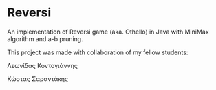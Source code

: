 # Reversi

An implementation of Reversi game (aka. Othello) in Java with MiniMax algorithm and a-b pruning.


This project was made with collaboration of my fellow students:

Λεωνίδας Κοντογιάννης

Κώστας Σαραντάκης

